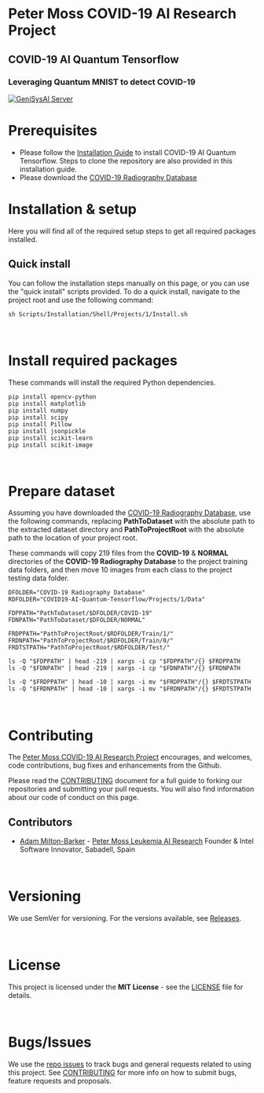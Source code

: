 # Peter Moss COVID-19 AI Research Project

## COVID-19 AI Quantum Tensorflow

### Leveraging Quantum MNIST to detect COVID-19

[![GeniSysAI Server](../../Media/Images/covid-19-ai-research-qtf.png)](https://github.com/COVID-19-AI-Research-Project/COVID19-AI-Quantum-Tensorflow)

# Prerequisites
- Please follow the [Installation Guide](../../Documentation/Installation/Installation.md "Installation Guide") to install COVID-19 AI Quantum Tensorflow. Steps to clone the repository are also provided in this installation guide.
- Please download the [COVID-19 Radiography Database](https://www.kaggle.com/tawsifurrahman/covid19-radiography-database/data "COVID-19 Radiography Database")

# Installation & setup
Here you will find all of the required setup steps to get all required packages installed.

## Quick install
You can follow the installation steps manually on this page, or you can use the "quick install" scripts provided. To do a quick install, navigate to the project root and use the following command:

```
sh Scripts/Installation/Shell/Projects/1/Install.sh
```

&nbsp;

# Install required packages
These commands will install the required Python dependencies.

```
pip install opencv-python
pip install matplotlib
pip install numpy
pip install scipy
pip install Pillow
pip install jsonpickle
pip install scikit-learn
pip install scikit-image
```

&nbsp;

# Prepare dataset
Assuming you have downloaded the [COVID-19 Radiography Database](https://www.kaggle.com/tawsifurrahman/covid19-radiography-database/data "COVID-19 Radiography Database"), use the following commands, replacing **PathToDataset** with the absolute path to the extracted dataset directory and **PathToProjectRoot** with the absolute path to the location of your project root.

These commands will copy 219 files from the **COVID-19** & **NORMAL** directories of the **COVID-19 Radiography Database** to the project training data folders, and then move 10 images from each class to the project testing data folder.

```
DFOLDER="COVID-19 Radiography Database"
RDFOLDER="COVID19-AI-Quantum-Tensorflow/Projects/1/Data"

FDPPATH="PathToDataset/$DFOLDER/COVID-19"
FDNPATH="PathToDataset/$DFOLDER/NORMAL"

FRDPPATH="PathToProjectRoot/$RDFOLDER/Train/1/"
FRDNPATH="PathToProjectRoot/$RDFOLDER/Train/0/"
FRDTSTPATH="PathToProjectRoot/$RDFOLDER/Test/"

ls -Q "$FDPPATH" | head -219 | xargs -i cp "$FDPPATH"/{} $FRDPPATH
ls -Q "$FDNPATH" | head -219 | xargs -i cp "$FDNPATH"/{} $FRDNPATH

ls -Q "$FRDPPATH" | head -10 | xargs -i mv "$FRDPPATH"/{} $FRDTSTPATH
ls -Q "$FRDNPATH" | head -10 | xargs -i mv "$FRDNPATH"/{} $FRDTSTPATH
```

&nbsp;

# Contributing

The [Peter Moss COVID-19 AI Research Project](https://github.com/COVID-19-AI-Research-Project "Peter Moss COVID-19 AI Research Project") encourages, and welcomes, code contributions, bug fixes and enhancements from the Github.

Please read the [CONTRIBUTING](../../CONTRIBUTING.md "CONTRIBUTING") document for a full guide to forking our repositories and submitting your pull requests. You will also find information about our code of conduct on this page.

## Contributors

- [Adam Milton-Barker](https://www.leukemiaresearchassociation.ai/team/adam-milton-barker "Adam Milton-Barker") - [Peter Moss Leukemia AI Research](https://www.leukemiaresearchassociation.ai "Peter Moss Leukemia AI Research") Founder & Intel Software Innovator, Sabadell, Spain

&nbsp;

# Versioning

We use SemVer for versioning. For the versions available, see [Releases](releases "Releases").

&nbsp;

# License

This project is licensed under the **MIT License** - see the [LICENSE](../../LICENSE "LICENSE") file for details.

&nbsp;

# Bugs/Issues

We use the [repo issues](../../issues "repo issues") to track bugs and general requests related to using this project. See [CONTRIBUTING](../../CONTRIBUTING.md "CONTRIBUTING") for more info on how to submit bugs, feature requests and proposals.